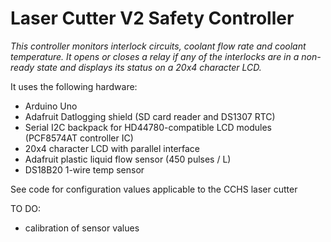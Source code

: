 # Laser Cutter V2 Safety Controller

*This controller monitors interlock circuits, coolant flow rate and coolant temperature. It opens or closes a relay if any of the interlocks are in a non-ready state and displays its status on a 20x4 character LCD.*

It uses the following hardware:

 * Arduino Uno
 * Adafruit Datlogging shield (SD card reader and DS1307 RTC)
 * Serial I2C backpack for HD44780-compatible LCD modules (PCF8574AT controller IC)
 * 20x4 character LCD with parallel interface
 * Adafruit plastic liquid flow sensor (450 pulses / L)
 * DS18B20 1-wire temp sensor

See code for configuration values applicable to the CCHS laser cutter

TO DO: 

 * calibration of sensor values
